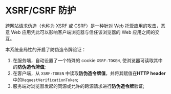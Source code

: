 # XSRF/CSRF 防护

跨网站请求伪造（也称为 XSRF 或 CSRF）是一种针对 Web 托管应用的攻击，恶意 Web 应用凭此可以影响客户端浏览器与信任该浏览器的 Web 应用之间的交互。

本系统全局性的开启了防伪造令牌验证：

1. 在服务端，自动设置了一个特殊的 cookie `XSRF-TOKEN`, 使浏览器可读取其中的**防伪造令牌值**;
2. 在客户端，从 `XSRF-TOKEN` 中读取**防伪造令牌值**，并将其赋值在**HTTP header**中的`RequestVerificationToken`;
3. 服务端对浏览器发起的同源或允许的跨源请求进行**防伪造令牌**验证;
